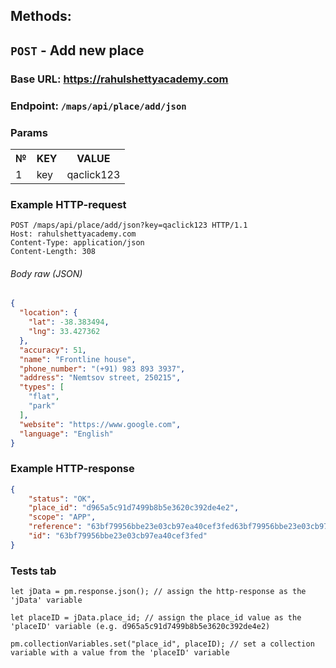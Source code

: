 ## Methods:

## ```POST``` - **Add new place**

### Base URL: https://rahulshettyacademy.com

### Endpoint: ```/maps/api/place/add/json```

### Params
<table>
  <tbody>
    <tr>
      <th>№</th>
      <th>KEY</th>
      <th>VALUE</th>
    </tr>
    <tr>
      <td>1</td>
      <td>key</td>
      <td>qaclick123</td>
    </tr>
  </tbody>
</table>

### Example HTTP-request
```HTTP 
POST /maps/api/place/add/json?key=qaclick123 HTTP/1.1
Host: rahulshettyacademy.com
Content-Type: application/json
Content-Length: 308
```
###### Body raw (JSON)
```json
{
  "location": {
    "lat": -38.383494,
    "lng": 33.427362
  },
  "accuracy": 51,
  "name": "Frontline house",
  "phone_number": "(+91) 983 893 3937",
  "address": "Nemtsov street, 250215",
  "types": [
    "flat",
    "park"
  ],
  "website": "https://www.google.com",
  "language": "English"
}
```

### Example HTTP-response 

```json
{
    "status": "OK",
    "place_id": "d965a5c91d7499b8b5e3620c392de4e2",
    "scope": "APP",
    "reference": "63bf79956bbe23e03cb97ea40cef3fed63bf79956bbe23e03cb97ea40cef3fed",
    "id": "63bf79956bbe23e03cb97ea40cef3fed"
}
```

### Tests tab

```JS
let jData = pm.response.json(); // assign the http-response as the 'jData' variable

let placeID = jData.place_id; // assign the place_id value as the 'placeID' variable (e.g. d965a5c91d7499b8b5e3620c392de4e2)

pm.collectionVariables.set("place_id", placeID); // set a collection variable with a value from the 'placeID' variable
```
